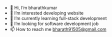- 👋 Hi, I’m bharathkumar
- 👀 I’m interested developing website
- 🌱 I’m currently learning full-stack development
- 💞️ I’m looking for software development job
- 📫 How to reach me bharath91505@gmail.com
<!---
bharathrames/bharathrames is a ✨ special ✨ repository because its `README.md` (this file) appears on your GitHub profile.
You can click the Preview link to take a look at your changes.
--->
